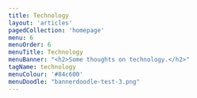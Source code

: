 ```yaml
---
title: Technology
layout: 'articles'
pagedCollection: 'homepage'
menu: 6
menuOrder: 6
menuTitle: Technology
menuBanner: "<h2>Some thoughts on technology.</h2>"
tagName: technology
menuColour: '#84c600'
menuDoodle: "bannerdoodle-test-3.png"
---
```


